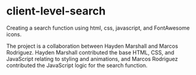 # client-level-search
Creating a search function using html, css, javascript, and FontAwesome icons.

The project is a collaboration between Hayden Marshall and Marcos Rodriguez. Hayden Marshall contributed the base HTML, CSS, and JavaScript relating to styling and animations, and Marcos Rodriguez contributed the JavaScript logic for the search function.
